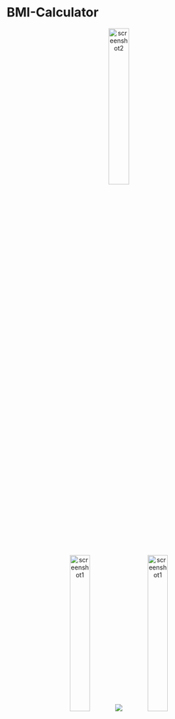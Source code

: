 # BMI-Calculator
<div  align="center" >
    <div class="column >
        <img src="https://i.ibb.co/m4TmF7s/screenshot1.png" alt="screenshot1" style="width:30%; border-radius: 51px;  align="left"/>
    </div>
    <div class="column ">
       <img src="https://i.ibb.co/4JCtppj/screenshot2.png" alt="screenshot2"  style="width:30%; border-radius: 51px; align="right"/>
    </div>
    
</div>
<p align="center">
      <img src="https://i.ibb.co/m4TmF7s/screenshot1.png" alt="screenshot1" style="width:30%; border-radius: 51px; align="left">
      <img src="...">
      <img src="https://i.ibb.co/m4TmF7s/screenshot1.png" alt="screenshot1" style="width:30%; border-radius: 51px; align="right">
</p>

